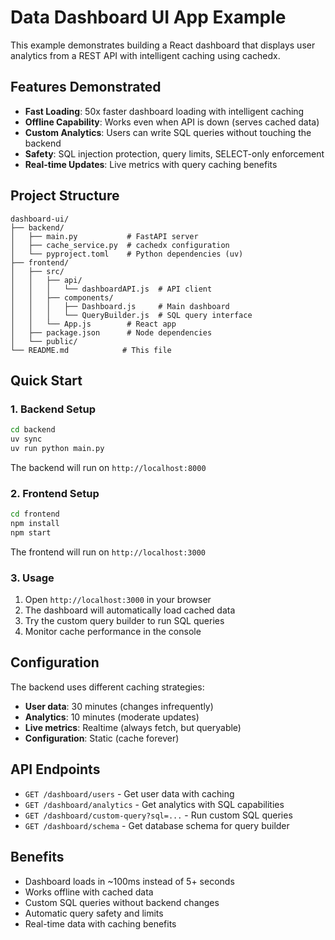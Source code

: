 # Data Dashboard UI App Example

This example demonstrates building a React dashboard that displays user analytics from a REST API with intelligent caching using cachedx.

## Features Demonstrated

- **Fast Loading**: 50x faster dashboard loading with intelligent caching
- **Offline Capability**: Works even when API is down (serves cached data)
- **Custom Analytics**: Users can write SQL queries without touching the backend
- **Safety**: SQL injection protection, query limits, SELECT-only enforcement
- **Real-time Updates**: Live metrics with query caching benefits

## Project Structure

```
dashboard-ui/
├── backend/
│   ├── main.py           # FastAPI server
│   ├── cache_service.py  # cachedx configuration
│   └── pyproject.toml    # Python dependencies (uv)
├── frontend/
│   ├── src/
│   │   ├── api/
│   │   │   └── dashboardAPI.js  # API client
│   │   ├── components/
│   │   │   ├── Dashboard.js     # Main dashboard
│   │   │   └── QueryBuilder.js  # SQL query interface
│   │   └── App.js        # React app
│   ├── package.json      # Node dependencies
│   └── public/
└── README.md            # This file
```

## Quick Start

### 1. Backend Setup

```bash
cd backend
uv sync
uv run python main.py
```

The backend will run on `http://localhost:8000`

### 2. Frontend Setup

```bash
cd frontend
npm install
npm start
```

The frontend will run on `http://localhost:3000`

### 3. Usage

1. Open `http://localhost:3000` in your browser
2. The dashboard will automatically load cached data
3. Try the custom query builder to run SQL queries
4. Monitor cache performance in the console

## Configuration

The backend uses different caching strategies:

- **User data**: 30 minutes (changes infrequently)
- **Analytics**: 10 minutes (moderate updates)
- **Live metrics**: Realtime (always fetch, but queryable)
- **Configuration**: Static (cache forever)

## API Endpoints

- `GET /dashboard/users` - Get user data with caching
- `GET /dashboard/analytics` - Get analytics with SQL capabilities
- `GET /dashboard/custom-query?sql=...` - Run custom SQL queries
- `GET /dashboard/schema` - Get database schema for query builder

## Benefits

- Dashboard loads in ~100ms instead of 5+ seconds
- Works offline with cached data
- Custom SQL queries without backend changes
- Automatic query safety and limits
- Real-time data with caching benefits
